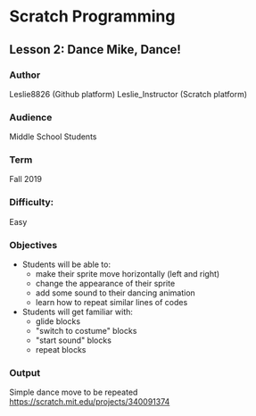 # Scratch Programming

## Lesson 2: Dance Mike, Dance!

### Author
Leslie8826 (Github platform)
Leslie_Instructor (Scratch platform)

### Audience
Middle School Students

### Term
Fall 2019

### Difficulty:
Easy

### Objectives
 - Students will be able to:
    * make their sprite move horizontally (left and right)
    * change the appearance of their sprite
    * add some sound to their dancing animation
    * learn how to repeat similar lines of codes
 - Students will get familiar with:
    * glide blocks
    * "switch to costume" blocks
    * "start sound" blocks
    * repeat blocks

### Output
Simple dance move to be repeated <br>
https://scratch.mit.edu/projects/340091374


